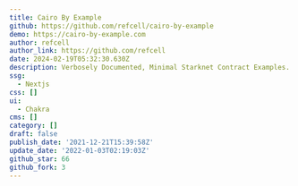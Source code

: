 ```yaml
---
title: Cairo By Example
github: https://github.com/refcell/cairo-by-example
demo: https://cairo-by-example.com
author: refcell
author_link: https://github.com/refcell
date: 2024-02-19T05:32:30.630Z
description: Verbosely Documented, Minimal Starknet Contract Examples.
ssg:
  - Nextjs
css: []
ui:
  - Chakra
cms: []
category: []
draft: false
publish_date: '2021-12-21T15:39:58Z'
update_date: '2022-01-03T02:19:03Z'
github_star: 66
github_fork: 3
---
```

